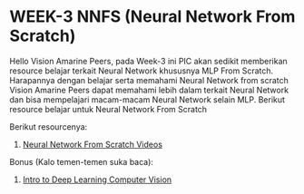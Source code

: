 # WEEK-3 NNFS (Neural Network From Scratch)

Hello Vision Amarine Peers, pada Week-3 ini PIC akan sedikit memberikan resource belajar terkait Neural Network khususnya MLP From Scratch. Harapannya dengan belajar serta memahami Neural Network from scratch Vision Amarine Peers dapat memahami lebih dalam terkait Neural Network dan bisa mempelajari macam-macam Neural Network selain MLP. Berikut resource belajar untuk Neural Network From Scratch


Berikut resourcenya:
1. [Neural Network From Scratch Videos](https://youtu.be/A83BbHFoKb8?si=KUYkzswCMNIe4SgE)

Bonus (Kalo temen-temen suka baca):
1. [Intro to Deep Learning Computer Vision](https://cs231n.github.io/)
